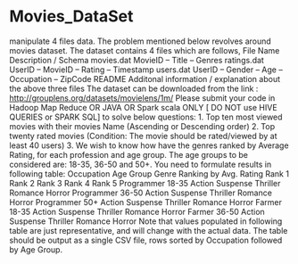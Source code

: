 # Movies_DataSet
manipulate 4 files data.
The problem mentioned below revolves around movies dataset. The dataset contains 4 files which are follows,
File Name
Description / Schema
movies.dat
MovieID – Title – Genres
ratings.dat
UserID – MovieID – Rating – Timestamp
users.dat
UserID – Gender – Age – Occupation – ZipCode
README
Additonal information / explanation about the above three files
The dataset can be downloaded from the link : http://grouplens.org/datasets/movielens/1m/
Please submit your code in Hadoop Map Reduce OR JAVA OR Spark scala ONLY [ DO NOT use HIVE QUERIES or SPARK SQL] to solve below questions: 1. Top ten most viewed movies with their movies Name (Ascending or Descending order) 2. Top twenty rated movies (Condition: The movie should be rated/viewed by at least 40 users) 3. We wish to know how have the genres ranked by Average Rating, for each profession and age group. The age groups to be considered are: 18-35, 36-50 and 50+. You need to formulate results in following table: Occupation Age Group Genre Ranking by Avg. Rating Rank 1 Rank 2 Rank 3 Rank 4 Rank 5 Programmer 18-35 Action Suspense Thriller Romance Horror Programmer 36-50 Action Suspense Thriller Romance Horror Programmer 50+ Action Suspense Thriller Romance Horror Farmer 18-35 Action Suspense Thriller Romance Horror Farmer 36-50 Action Suspense Thriller Romance Horror
Note that values populated in following table are just representative, and will change with the actual data. The table should be output as a single CSV file, rows sorted by Occupation followed by Age Group.
